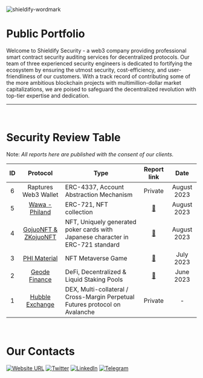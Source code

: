![shieldify-wordmark](https://github.com/shieldify-security/audits-portfolio/assets/133656516/2e532570-42cc-44c5-be61-fec9437aec70)

# Public Portfolio

Welcome to Shieldify Security - a web3 company providing professional smart contract security auditing services for decentralized protocols. Our team of three experienced security engineers is dedicated to fortifying the ecosystem by ensuring the utmost security, cost-efficiency, and user-friendliness of our customers. With a track record of contributing some of the more ambitious blockchain projects with multimillion-dollar market capitalizations, we are poised to safeguard the decentralized revolution with top-tier expertise and dedication.

<hr>
<br>

# Security Review Table

Note: _All reports here are published with the consent of our clients._

| ID  | Protocol                                    | Type                                                                            | Report link                                                  | Date      |
|:---:|:-------------------------------------------:| ------------------------------------------------------------------------------- |:------------------------------------------------------------:|:---------:|
|  6  |             Raptures Web3 Wallet             | ERC-4337, Account Abstraction Mechanism                                         |                          Private                           | August 2023 |
|  5  | [Wawa - Philand](https://wawa.philand.xyz/)  | ERC-721, NFT collection                                                         | [📄](https://github.com/shieldify-security/audits-portfolio/blob/main/reports/Wawa-Security-Review.pdf)                            | August 2023 |
| 4   | [GojuoNFT & ZKojuoNFT](https://gojuonft.io/)  | NFT, Uniquely generated poker cards with Japanese character in ERC-721 standard | [📄](https://github.com/shieldify-security/audits-portfolio/blob/main/reports/GojuoNFT-ZKojuoNFT-Security-Review.pdf)                                                                                | August 2023 |
| 3   | [PHI Material](https://philand.xyz/)        | NFT Metaverse Game                                                              | [📄](https://github.com/shieldify-security/audits-portfolio/blob/main/reports/PHIMaterial-Security-Review.pdf)                                                         | July 2023 |
| 2   | [Geode Finance](https://www.geode.fi/)      | DeFi, Decentralized & Liquid Staking Pools                                      | [📄](https://github.com/shieldify-security/audits-portfolio/blob/main/reports/GeodeFinance-Security-Review.pdf) | June 2023 |
| 1   | [Hubble Exchange](https://hubble.exchange/) | DEX, Multi-collateral / Cross-Margin Perpetual Futures protocol on Avalanche    | Private                                                            | -         |


<br>

# Our Contacts

 [![Website URL](https://img.shields.io/badge/Website-4285F4?style=for-the-badge&logo=GoogleChrome&logoColor=white)](https://shieldify.org/)
 [![Twitter](https://img.shields.io/badge/Twitter-%231DA1F2.svg?style=for-the-badge&logo=Twitter&logoColor=white)](https://twitter.com/ShieldifySec)
 [![LinkedIn](https://img.shields.io/badge/linkedin-%230077B5.svg?style=for-the-badge&logo=linkedin&logoColor=white)](https://www.linkedin.com/company/shieldify-security/)
 [![Telegram](https://img.shields.io/badge/Telegram-2CA5E0?style=for-the-badge&logo=telegram&logoColor=white)](https://telegram.me/researcherShieldify)
